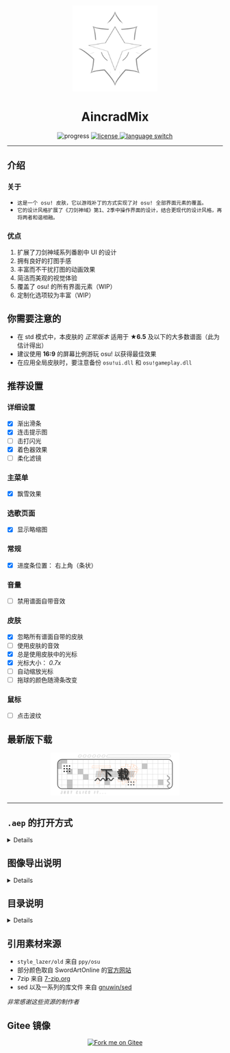 <div align="center">
  <img src="https://raw.githubusercontent.com/Sendevia/sendevia.github.io/master/assets/images/s0_logo_only.png" width="200" alt="project_logo">
  <h1>AincradMix</h1>
</div>

<div align="center">
  <img src="https://img.shields.io/badge/%E8%BF%9B%E5%BA%A6-60%25-orange?style=flat-square" alt="progress">
  <a href="https://github.com/Sendevia/AincradMix/blob/master/LICENSE">
    <img src="https://img.shields.io/github/license/Sendevia/AincradMix.svg?color=%23FF005A&style=popout-square" alt="license">
  </a>
  <a href="https://github.com/Sendevia/AincradMix/blob/master/README_EN.MD">
    <img src="https://img.shields.io/badge/Switch to-English-%23131313.svg?style=flat-square" alt="language switch">
  </a>
</div>

---

## 介绍

### 关于

- `这是一个 osu! 皮肤，它以游戏补丁的方式实现了对 osu! 全部界面元素的覆盖。`
- `它的设计风格扩展了《刀剑神域》第1、2季中操作界面的设计，结合更现代的设计风格，再将两者和谐相融。`

### 优点

1. 扩展了刀剑神域系列番剧中 UI 的设计
1. 拥有良好的打图手感
1. 丰富而不干扰打图的动画效果
1. 简洁而美观的视觉体验
1. 覆盖了 osu! 的所有界面元素（WIP）
1. 定制化选项较为丰富（WIP）

## 你需要注意的

- 在 std 模式中，本皮肤的 _正常版本_ 适用于 **★6.5** 及以下的大多数谱面（此为估计得出）
- 建议使用 **16:9** 的屏幕比例游玩 osu! 以获得最佳效果
- 在应用全局皮肤时，要注意备份 `osu!ui.dll` 和 `osu!gameplay.dll`

<!--
## 皮肤预览

<details>
  <summary>宣传图</summary>

    <div align="center">
      <img src="">
    </div>

</details>

<details>
  <summary>主界面</summary>

    <div align="center">
      <img src="">
    </div>

</details>

<details>
  <summary>std模式</summary>

    <div align="center">
      <img src="">
    </div>
</details>

<details>
  <summary>mania模式</summary>

    <div align="center">
      <img src="">
    </div>
</details>

<details>
  <summary>taiko模式</summary>

    <div align="center">
      <img src="">
    </div>
</details>

<details>
  <summary>catch模式</summary>

    <div align="center">
      <img src="">
    </div>
</details>

<details>
  <summary>细节动画</summary>

    <div align="center">
      <img src="">
    </div>
</details>

-->

## 推荐设置

### 详细设置

- [x] 渐出滑条
- [x] 连击提示图
- [ ] 击打闪光
- [x] 着色器效果
- [ ] 柔化滤镜

### 主菜单

- [x] 飘雪效果

### 选歌页面

- [x] 显示略缩图

### 常规

- [x] 进度条位置： 右上角（条状）

### 音量

- [ ] 禁用谱面自带音效

### 皮肤

- [x] 忽略所有谱面自带的皮肤
- [ ] 使用皮肤的音效
- [x] 总是使用皮肤中的光标
- [x] 光标大小： _0.7x_
- [ ] 自动缩放光标
- [ ] 拖球的颜色随滑条改变

### 鼠标

- [ ] 点击波纹

## 最新版下载

<div align="center">
  <a href="https://github.com/Sendevia/AincradMix/releases/latest">
    <img src="https://raw.githubusercontent.com/Sendevia/sendevia.github.io/master/assets/images/s0_button_download_1.png" width="300" alt="download">
  </a>
</div>

---

## `.aep` 的打开方式

<details>

### **注意：**

1. 推荐使用`Adobe After Effects CC2021 (18.0)`或更高版本。
2. **注意要经常保存文件**
3. 你**必须**拥有以下的插件、脚本和字体：

#### 插件

[Saber]  
Trapcode Suite  
Halftone

#### 脚本

[Duik]  
[GridGuide]

#### 字体

[SAO-UI]  
[KD-Tramcar]  
[Aller]  
Electrolize  
Century Gothic

</details>

## 图像导出说明

<details>

1. 将图片导出格式设置为 `.PNG`，通道为 `RGB+Alpha`，名称为`合成名称`
2. 将动画导出格式设置为 `.PNG（序列）`，通道为 `RGB+Alpha`，根据情况选择使用合成帧编号，名称为`合成名称`，删去文件名的 **`_[#]`** 后缀 **（噔噔咚~是 `_[#]` ！不是 `-[#]` 或 `[#]` ！）**

</details>

## 目录说明

<details>

```
┌─animation───────────── 可选动画
│
├─bin─────────────────── 引用的第三方程序
│
├─core────────────────── 主要部分
│
├─extra───────────────── 扩展部分
│  ├─mcosu
│  ├─osu
│  │  ├─animation─────── 可选动画的替换选项
│  │  ├─core──────────── 主要部分的替换选项
│  │  └─cursor────────── 光标的替换选项
│  │      ├─style_hollow
│  │      ├─style_point
│  │      └─style_round
│  └─osulazer
│
├─optimize────────────── 主要部分的优化选项
│
├─patch───────────────── 可选资源补丁
│  ├─patch_play
│  └─patch_ui
│
├─project─────────────── 皮肤源文件（工程文件）
│  ├─animation
│  ├─core
│  ├─cursor
│  ├─optimize
│  ├─other
│  └─patch
│     ├─patch_play
│     └─patch_ui
│
└─sfx─────────────────── 可选音效
    ├─style_amix
    └─style_lazer
```

</details>

## 引用素材来源

- `style_lazer/old` 来自 `ppy/osu`
- 部分颜色取自 SwordArtOnline 的[官方网站]
- 7zip 来自 [7-zip.org]
- sed 以及一系列的库文件 来自 [gnuwin/sed]

_非常感谢这些资源的制作者_

## Gitee 镜像

<div align="center">
  <a href="https://gitee.com/sendevia/AincradMix">
    <img src="https://gitee.com/sendevia/AincradMix/widgets/widget_6.svg?color=ff711e" width="200" alt="Fork me on Gitee">
  </a>
</div>

<!-- 链接索引 -->

[saber]: https://www.videocopilot.net/blog/2016/03/new-plug-in-saber-now-available-100-free/
[duik]: https://rainboxprod.coop/en/tools/duik/duik-download/
[gridguide]: https://aescripts.com/gridguide-for-after-effects/
[sao-ui]: https://fontmeme.com/fonts/sao-ui-font/
[kd-tramcar]: https://fontmeme.com/fonts/kd-tramcar-font/
[aller]: https://fontmeme.com/fonts/aller-font/
[官方网站]: https://www.swordart-online.net/
[7-zip.org]: https://www.7-zip.org/
[gnuwin/sed]: http://gnuwin32.sourceforge.net/packages/sed.htm

<!--
    ___    _                           ____  ____
   /   |  (_)___  ______________ _____/ /  |/  (_)  __
  / /| | / / __ \/ ___/ ___/ __ `/ __  / /|_/ / / |/_/
 / ___ |/ / / / / /__/ /  / /_/ / /_/ / /  / / />  <
/_/  |_/_/_/ /_/\___/_/   \__,_/\__,_/_/  /_/_/_/|_|
-->
